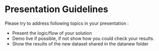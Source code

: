 # Presentation Guidelines

Please try to address following topics in your presentation :

- Present the logic/flow of your solution
- Demo live if possible, if not show how you could check your results.
- Show the results of the new dataset shared in the datanew folder
